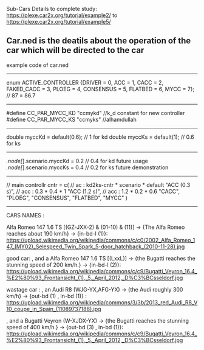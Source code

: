 
Sub-Cars Details to complete study:
https://plexe.car2x.org/tutorial/example2/ to 
https://plexe.car2x.org/tutorial/example5/ 



Car.ned is the deatils about the operation of the car which will be directed to the car
---------------------------

example code of car.ned

--------

enum ACTIVE_CONTROLLER {DRIVER = 0, ACC = 1, CACC = 2, FAKED_CACC = 3, PLOEG = 4, CONSENSUS = 5, FLATBED = 6, MYCC = 7}; // 87 = 86.7

--------

#define CC_PAR_MYCC_KD "ccmykd"  //k_d constant for new controller
#define CC_PAR_MYCC_KS "ccmyks"  //alhamdullah

--------

double myccKd = default(0.6); // 1 for kd
double myccKs = default(1); // 0.6 for ks

--------

*.node[*].scenario.myccKd = 0.2 // 0.4 for kd future usage
*.node[*].scenario.myccKs = 0.4 // 0.2 for ks future demonstration


--------
 // main controllr 
cntr = c(
                  // ac : kd2ks-cntr * scenario * default
   "ACC (0.3 s)", // acc : 0.3 * 0.4 * 1
   "ACC (1.2 s)", // acc : 1.2 * 0.2 * 0.6
   "CACC",
   "PLOEG",
   "CONSENSUS",
   "FLATBED",
   "MYCC"
)


---------------------------

CARS NAMES :  

Alfa Romeo 147 1.6 TS [(GZ-JXX-2) & (01-10) & (11)] -> {The Alfa Romeo reaches about 190 km/h} -> {in-bd-l (1)}: 
  https://upload.wikimedia.org/wikipedia/commons/c/c0/2002_Alfa_Romeo_147_(MY02)_Selespeed_Twin_Spark_5-door_hatchback_(2010-11-28).jpg

good car:
  , and a Alfa Romeo 147 1.6 TS [(LxxL)] -> {the Bugatti reaches the stunning speed of 200 km/h.} -> {in-bd-l (2)}:
  https://upload.wikimedia.org/wikipedia/commons/c/c9/Bugatti_Veyron_16.4_%E2%80%93_Frontansicht_(1),_5._April_2012,_D%C3%BCsseldorf.jpg


wastage car :
  , an Audi R8 (WJG-YX,AFG-YX) -> {the Audi roughly 300 km/h} -> {out-bd (1) , in-bd (1)} :
  https://upload.wikimedia.org/wikipedia/commons/3/3b/2013_red_Audi_R8_V10_coupe_in_Spain_(11089737186).jpg
  
  , and a Bugatti Veyron (W-XJDX-YX) -> {the Bugatti reaches the stunning speed of 400 km/h.} -> {out-bd (3) , in-bd (1)}:
  https://upload.wikimedia.org/wikipedia/commons/c/c9/Bugatti_Veyron_16.4_%E2%80%93_Frontansicht_(1),_5._April_2012,_D%C3%BCsseldorf.jpg
